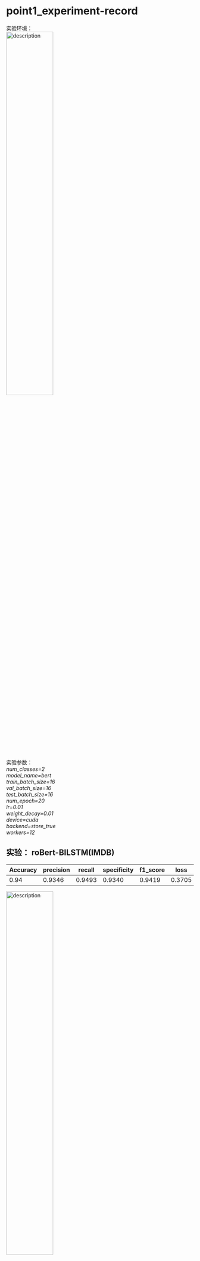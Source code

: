 # point1_experiment-record
实验环境：   
<img src="https://github.com/user-attachments/assets/250aa7ac-43d4-4d68-b921-e60b45a5c223" alt="description" style="width: 50%; height: auto;">  
实验参数：  
  *num_classes=2*  
  *model_name=bert*  
  *train_batch_size=16*  
  *val_batch_size=16*  
  *test_batch_size=16*  
  *num_epoch=20*  
  *lr=0.01*  
  *weight_decay=0.01*  
  *device=cuda*  
  *backend=store_true*  
  *workers=12*  
 
## 实验： roBert-BILSTM(IMDB)
| Accuracy | precision |  recall | specificity |  f1_score | loss
| --- | --- | --- | --- | --- | --- | 
| 0.94 | 0.9346 | 0.9493 | 0.9340 | 0.9419 | 0.3705 |

<img src="https://github.com/user-attachments/assets/c6f5cf9a-949b-40e6-bf6d-469a9f6bad08" alt="description" style="width: 50%; height: auto;">
